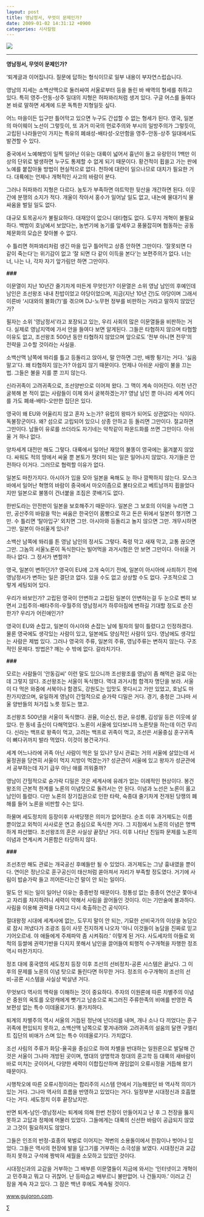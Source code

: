 ```yaml
---
layout: post
title: 영남정서, 무엇이 문제인가?
date: 2009-01-02 14:31:12 +0900
categories: 시사칼럼
---
```

<img src="files/attach/images/182/773/008/8uy.JPG" border="0" />

****

**영남정서, 무엇이 문제인가?**

‘퇴계글과 이어집니다. 질문에 답하는 형식이므로 일부 내용이 부자연스럽습니다.

영남의 지세는 소백산맥으로 둘러싸여 서울로부터 등을 돌린 바 배역의 형세를 취하고 있다. 특히 영주-안동-상주 일대의 지형은 허파꽈리처럼 생겨 있다. 구글 어스를 들여다 본 바로 말하면 세계에 드문 독특한 지형일듯 싶다. 

어느 마을이든 입구만 틀어막고 있으면 누구도 간섭할 수 없는 형세가 된다. 영국, 일본의 마이웨이 노선이 그렇듯이, 또 과거 미국의 먼로주의와 부시의 일방주의가 그렇듯이, 고립된 나라들만이 가지는 특유의 폐쇄성-배타성-오만함을 영주-안동-상주 일대에서도 발견할 수 있다.

중국에서 노예해방이 일찍 일어난 이유는 대륙이 넓어서 흉년이 들고 유랑민이 1백만 이상의 단위로 발생하면 누구도 통제할 수 없게 되기 때문이다. 황건적이 휩쓸고 가는 판에 노예를 붙잡아둘 방법이 현실적으로 없다. 천하에 대란이 일으나므로 대치가 필요한 거다. 대륙에는 언제나 개혁적인 사고의 바람이 분다.

그러나 허파꽈리 지형은 다르다. 농토가 부족하면 야트막한 뒷산을 개간하면 된다. 이웃간에 분쟁의 소지가 적다. 개울이 작아서 홍수가 일어날 일도 없고, 내논에 물대기식 물싸움을 벌일 일도 없다. 

대규모 토목공사가 불필요하다. 대재앙이 없으니 대타협도 없다. 도무지 개혁이 불필요하다. 백범이 호남에서 보았다는, 농번기에 농기를 앞세우고 풍물잡히며 협동하는 공동체문화의 모습은 찾아볼 수 없다. 

수 틀리면 허파꽈리처럼 생긴 마을 입구 틀어막고 상종 안하면 그만이다. ‘잘못되면 다 같이 죽는다’는 위기감이 없고 ‘잘 되면 다 같이 이득을 본다’는 보편주의가 없다. 너는 너, 나는 나, 각자 자기 앞가림만 하면 그만이다. 

**###**

이문열이 지난 10년간 줄기차게 떠든게 무엇인가? 이문열은 소위 영남 남인의 후예인데 남인은 조선왕조 내내 찬밥이었고 야당이었으며, 지금(지난 10년 간)도 야당이며 그래서 이른바 ‘시대와의 불화(?)’를 겪으며 DJ-노무현 정부를 비판하는 거라고 말하지 않았던가? 

필자는 소위 '영남정서'라고 포장되고 있는, 우리 사회의 많은 이문열들을 비판하는 거다. 실제로 영남지역에 가서 안을 들여다 보면 알게된다. 그들은 타협하지 않으며 타협할 이유도 없고, 조선왕조 500년 동안 타협하지 않았으며 앞으로도 ‘전부 아니면 전무’의 전략을 고수할 것이라는 사실을.

소백산맥 남쪽에 똬리를 틀고 등돌리고 앉아서, 말 안하면 그만, 배짱 튕기는 거다. '싫음 말고'다. 왜 타협하지 않는가? 아쉽지 않기 때문이다. 언제나 아쉬운 사람이 불을 끄는 법. 그들은 불을 지를 뿐 끄지 않는다.

신라귀족이 고려귀족으로, 조선양반으로 이어져 왔다. 그 맥이 계속 이어진다. 이천 년간 굴복해 본 적이 없는 사람들이 이제 와서 굴복하겠는가? 영남 남인 뿐 아니라 세계 어디를 가도 폐쇄-배타-오만한 집단은 있다. 

영국이 왜 EU와 어울리지 않고 혼자 노는가? 유럽의 왕따가 되어도 상관없다는 식이다. 독불장군이다. 왜? 섬으로 고립되어 있으니 상종 안하고 등 돌리면 그만이다. 절교하면 그만이다. 남들이 유로를 쓰더라도 자기네는 악착같이 파운드화를 쓰면 그만이다. 아쉬울 거 하나 없다.

양차세계 대전만 해도 그렇다. 대륙에서 일어난 재앙의 불똥이 영국에는 옮겨붙지 않았다. 싸워도 적의 땅에서 싸울 뿐 본토가 잿더미 되는 일은 일어나지 않았다. 자기들은 안전하다 이거다. 그러므로 협력할 이유가 없다. 

일본도 마찬가지다. 아시아가 입을 모아 일본을 욕해도 눈 하나 깜짝하지 않는다. 모스크바에서 일어난 혁명의 바람이 중국에서 마오이즘으로 불타오르고 베트남까지 휩쓸었다지만 일본으로 불똥이 건너붙을 조짐은 콧배기도 없다.

한반도라는 안전판이 일본을 보호해주기 때문이다. 일본은 그 보호의 이익을 누리면 그만, 공산주의 바람을 막는 싸움은 한국인이 몸빵으로 하고 돈은 뒤에서 일본이 챙기면 그만. 수 틀리면 ‘탈아입구’ 외치면 그만. 아시아와 등돌리고 놀지 않으면 그만. 개무시하면 그만. 일본이 아쉬울게 있나? 

소백산 남쪽에 똬리를 튼 영남 남인의 정서도 그렇다. 죽령 막고 새재 막고, 교통 끊으면 그만. 그놈의 서울노론이 독식한다는 빌어먹을 과거시험은 안 보면 그만이다. 아쉬울 거 하나 없다. 그 정서가 변할까? 

영국, 일본이 변하던가? 영국이 EU에 고개 숙이기 전에, 일본이 아시아에 사죄하기 전에 영남정서가 변하는 일은 결단코 없다. 있을 수도 없고 상상할 수도 없다. 구조적으로 그렇게 세팅되어 있다.

우리가 바보인가? 고립된 영국이 안변하고 고립된 일본이 안변하는걸 두 눈으로 뻔히 보면서 고립주의-배타주의-우월주의 영남정서가 하루아침에 변하길 기대할 정도로 순진한가? 우리가 어린애인가? 

영국이 EU와 손잡고, 일본이 아시아와 손잡는 날에 필자의 말이 틀렸다고 인정하겠다. 물론 영국에도 생각있는 사람이 있고, 일본에도 양심적인 사람이 있다. 영남에도 생각있는 사람은 제법 있다. 그러나 영국의 주류, 일본의 주류, 영남주류는 변하지 않는다. 구조적인 문제다. 방법은? 깨는 수 밖에 없다. 갈라치기다.

**###**

모르는 사람들이 '안동김씨' 이런 말도 있으니까 조선왕조를 영남이 좀 해먹은 걸로 아는데 그렇지 않다. 조선왕조는 서울이 독식했다. 역대 과거시험 합격자 명단을 보라. 서울이 다 먹은 와중에 서북이나 함경도, 강원도는 입맛도 못다시고 가만 있었고, 호남도 마찬가지였으며, 유일하게 영남이 간헐적으로 숟가락 디밀은 거다. 경기, 충청은 그나마 서울 양반들의 처가집 노릇 정도는 했고. 

조선왕조 500년을 서울이 독식했다. 권율, 이순신, 원균, 유성룡, 김성일 등은 이웃에 살았다. 한 동네 출신이 다해먹었다. 노론이 서울에 있다보니까 노론탓을 하는데 이건 무리다. 신라는 백프로 왕족이 먹고, 고려는 백프로 귀족이 먹고, 조선은 서울중심 훈구귀족이 뼈다귀까지 발라 먹었다. 이것이 봉건국가다.

세계 어느나라에 귀족 아닌 사람이 먹은 일 있나? 당시 관료는 거의 서울에 살았는데 서울정권을 당연히 서울이 먹지 지방이 먹겠는가? 성균관이 서울에 있고 왕자가 성균관에서 공부하는데 자기 급우 아닌 애를 끼워줄까?

영남이 간헐적으로 숟가락 디밀은 것은 세계사에 유례가 없는 이례적인 현상이다. 봉건왕조의 근본적 한계를 노론의 이념탓으로 돌려서는 안 된다. 이념과 노선은 노론이 옳고 남인이 틀렸다. 다만 노론의 장기집권으로 인한 타락, 숙종대 줄기차게 전개된 당쟁의 폐해를 들어 노론을 비판할 수는 있다. 

하물며 세도정치의 등장이후 사색당쟁은 의미가 없어졌다. 순조 이후 과거제도는 이름 뿐이었고 외척이 사사로운 연고 중심으로 독식한 거다. 그 지점에서 노론의 이념은 명백하게 파산했다. 조선왕조의 혼은 사실상 끝장난 거다. 이후 나타난 친일파 문제를 노론의 이념과 연계시켜 거론함은 타당하지 않다.

**###**

조선초만 해도 관료는 개국공신 후예들만 될 수 있었다. 과거제도는 그냥 흉내였을 뿐이다. 연이은 정난으로 훈구공신이 태산처럼 쏟아져서 자리가 부족할 정도였다. 거기에 사림이 밥숟가락 들고 끼어든다는건 말이 안 되는 일이다.

말도 안 되는 일이 일어난 이유는 중종반정 때문이다. 정통성 없는 중종이 연산군 쫓아내고 자리를 차지하려니 세력이 약해서 사림을 끌어들인 것이다. 이는 기만술에 불과하다. 사림을 이용해 권력을 다지고 다시 축출하는건 공식이다.

절대왕정 시대에 세계사에 없는, 도무지 말이 안 되는, 기묘한 선비국가의 이상을 농담으로 잠시 꺼냈다가 조광조 등이 사뭇 진지하게 나오자 '아니 이것들이 농담을 진짜로 믿고 기어오르네. 야 애들에게 주제파악 좀 시켜줘라.' 이렇게 된 거다. 사도세자의 아들로 외척의 등쌀에 권력기반을 다지지 못해서 남인을 끌어들여 퇴행적 수구개혁을 자행한 정조 역시 마찬가지다.
  

  
정조 대에 홍국영의 세도정치 등장 이후 조선의 선비정치-공론 시스템은 끝났다. 그 이후의 문제를 노론의 이념 탓으로 돌린다면 허무한 거다. 정조의 수구개혁이 조선의 선비-공론 시스템을 사실상 박살낸 거다.

무엇보다 역사의 맥락을 이해하는 것이 중요하다. 주자의 이원론에 따른 차별주의 이념은 중원의 옥토를 오랑캐에게 뺏기고 남송으로 찌그러진 주류한족의 비애를 반영한 즉 보편성 없는 특수 이데올로기다. 몰가치하다.

퇴계의 차별주의 역시 서울의 거듭된 정난에 넌더리를 내며, 개나 소나 다 끼었다는 훈구귀족에 편입되지 못하고, 소백산맥 남쪽으로 쫓겨내려와 고려귀족의 설움의 달랜 구엘리트 집단의 비애가 스며 있는 특수 이데올로기다. 가치없다.

조선 사림의 주류가 화담-율곡을 중심으로 하여 차별을 반대하는 일원론으로 발달해 간 것은 서울이 그나마 개방된 곳이며, 명대의 양명학과 청대의 훈고학 등 대륙의 새바람이 바로 미치는 곳이어서, 다양한 세력이 이합집산하며 끊임없이 오류시정을 거듭해 왔기 때문이다. 

시행착오에 따른 오류시정이라는 합리주의 시스템 안에서 기능해왔던 바 역사적 의미가 있는 거다. 그나마 역사의 흐름을 반영하고 있었다는 거다. 일정부분 시대정신과 호흡했다는 거다. 세도정치 이후 끝장났지만.

반면 퇴계-남인-영남정서는 퇴계에 의해 한번 천장이 만들어지고 난 후 그 천장을 뚫지 못하고 고답과 정체에 머물러 있었다. 그들에게는 대륙의 신선한 바람이 공급되지 않았고 그것이 필요하지도 않았다. 

그들은 인조의 반정-효종의 북벌로 이어지는 격변의 소용돌이에서 한참이나 벗어나 있었다. 그들은 역사의 현장에 발을 담그기를 거부하는 소극성을 보였다. 시대정신과 교감하지 못하고 구석에 짱박혀 세월을 소모하고 있었던 것이다. 

시대정신과의 교감을 거부하는 그 배부른 이문열들이 지금에 와서는 ‘인터넷이고 개혁이고 민주화고 뭐고 다 귀찮어. 난 등따습고 배부르니 불만없어. 나 건들지마.’ 이러고 긴 잠을 계속 자고 있다. 그 잠은 백년 후에도 계속될 것이다.



www.gujoron.com.

∑
